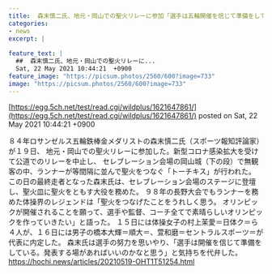 ```yaml
---
title:  森末慎二氏、地元・岡山での聖火リレーに参加「選手は五輪開催を信じて準備をしている」  
categories:
- news
excerpt: |
  
feature_text: |
  ##  森末慎二氏、地元・岡山での聖火リレーに...
  Sat, 22 May 2021 10:44:21  +0900
feature_image: "https://picsum.photos/2560/600?image=733"
image: "https://picsum.photos/2560/600?image=733"
---
```


[https://egg.5ch.net/test/read.cgi/wildplus/1621647861/](https://egg.5ch.net/test/read.cgi/wildplus/1621647861/)
posted on Sat, 22 May 2021 10:44:21  +0900

<!--more-->

８４年ロサンゼルス五輪鉄棒金メダリストの森末慎二氏（スポーツ報知評論家）が１９日、 地元・岡山での聖火リレーに参加した。新型コロナ感染拡大を受けて公道でのリレーを中止し、 セレブレーション会場の岡山城（下の段）で無観客の中、ランナーが等間隔に並んで聖火をつなぐ「トーチキス」が行われた。 この日の最終走者となった森末氏は、セレブレーション会場のステージに登壇し、聖火皿に聖火をともす大役を務めた。 ９８年の長野大会でもランナーを務めた体操界のレジェンドは「聖火をつなげたことをうれしく思う。 オリンピックが開催されることを願って、選手や監督、コーチ全てで素晴らしいオリンピックを作っていきたい」と語った。 １５日には体操女子の村上茉愛＝日体ク＝ら４人が、１６日には男子の橋本大輝＝順大＝、萱和磨＝セントラルスポーツ＝が代表に内定した。 森末氏は選手の努力を思いやり、「選手は開催を信じて準備をしている。発表する場があればいいのかなと思う」と気持ちを代弁した。 https://hochi.news/articles/20210519-OHT1T51254.html

